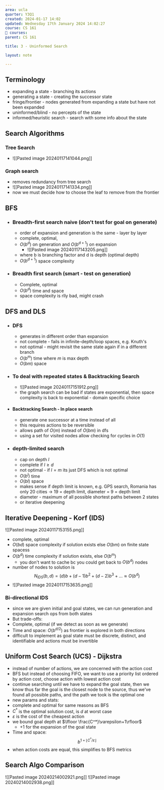 ```yaml
---
area: ucla
quarter: Y3Q1
created: 2024-01-17 14:02
updated: Wednesday 17th January 2024 14:02:27
course: CS 161
📕 courses:
parent: CS 161

title: 3 - Uninformed Search

layout: note

---
```

## Terminology
- expanding a state - branching its actions
- generating a state - creating the successor state
- fringe/frontier - nodes generated from expanding a state but have not been expanded
- uninformed/blind - no percepts of the state
- informed/heuristic search - search with some info about the state
## Search Algorithms
### Tree Search
- ![[Pasted image 20240117141044.png]]
### Graph search
- removes redundancy from tree search
- ![[Pasted image 20240117141334.png]]
- now we must decide how to choose the leaf to remove from the frontier
## BFS
- ### Breadth-first search naive (don't test for goal on generate)
	- order of expansion and generation is the same - layer by layer
	- complete, optimal, 
	- $O(b^d)$ on generation and $O(b^{d+1})$ on expansion
		- ![[Pasted image 20240117143205.png]]
	- where b is branching factor and d is depth (optimal depth)
	- $O(b^{d+1})$ space complexity
- ### Breadth first search (smart - test on generation)
	- Complete, optimal
	- $O(b^d)$ time and space
	- space complexity is rlly bad, might crash
## DFS and DLS
- ### DFS
	- generates in different order than expansion
	- not complete - fails in infinite-depth/loop spaces, e.g. Knuth's
	- not optimal - might revisit the same state again if in a different branch
	- $O(b^m)$ time where $m$ is max depth
	- $O(bm)$ space
- ### To deal with repeated states & Backtracking Search
	- ![[Pasted image 20240117151912.png]]
	- the graph search can be bad if states are exponential, then space complexity is back to exponential - domain specific choice
- #### Backtracking Search - In place search
	- generate one successor at a time instead of all
	- this requires actions to be reversible
	- allows path of $O(m)$ instead of $O(bm)$ in dfs
	- using a set for visited nodes allow checking for cycles in $O(1)$
- ### depth-limited search
	- cap on depth $l$
	- complete if $l \ge d$
	- not optimal - if $l=m$ its just DFS which is not optimal
	- $O(b^l)$ time
	- $O(bl)$ space
	- makes sense if depth limit is known, e.g. GPS search, Romania has only 20 cities -> 19 = depth limit, diameter = 9 = depth limit
	- diameter - maximum of all possible shortest paths between 2 states
	- or iterative deepening
## Iterative Deepening - Korf (IDS)
![[Pasted image 20240117153155.png]]
- complete, optimal
- $O(bd)$ space complexity if solution exists else $O(bm)$ on finite state spacess
- $O(b^d)$ time complexity if solution exists, else $O(b^m)$
	- you don't want to cache bc you could get back to $O(b^d)$ nodes
- number of nodes to solution is $$N_{IDS}(b,d)=(d)b+(d-1)b^2+(d-2)b^3+...\approx O(b^d)$$
- ![[Pasted image 20240117153635.png]]
### Bi-directional IDS
- since we are given initial and goal states, we can run generation and expansion search ops from both states
- But trade-offs:
- Complete, optimal (if we detect as soon as we generate)
- Time and space: $O(b^{d/2})$ as frontier is explored in both directions
- difficult to implement as goal state must be discrete, distinct, and identifiable and actions must be invertible
## Uniform Cost Search (UCS) - Dijkstra
- instead of number of actions, we are concerned with the action cost
- BFS but instead of choosing FIFO, we want to use a priority list ordered by action cost, choose action with lowest action cost
- continue searching until we have to expand the goal state, then we know thus far the goal is the closest node to the source, thus we've found all possible paths, and the path we took is the optimal one
- new params and stats:
- complete and optimal for same reasons as BFS
- $C^*$ is the optimal solution cost, is $d$ at worst case
- $\varepsilon$ is the cost of the cheapest action
- we bound goal depth at $\lfloor \frac{C^*}\varepsilon+1\rfloor$
	- +1 for the expansion of the goal state
- Time and space: $$b^{1+\lfloor C^*/\varepsilon\rfloor}$$
- when action costs are equal, this simplifies to BFS metrics
## Search Algo Comparison
![[Pasted image 20240214002921.png]]
![[Pasted image 20240214002938.png]]